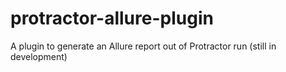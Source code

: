 # protractor-allure-plugin
A plugin to generate an Allure report out of Protractor run (still in development)
